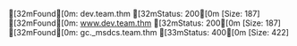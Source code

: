 [32mFound[0m: dev.team.thm [32mStatus: 200[0m [Size: 187]
[32mFound[0m: www.dev.team.thm [32mStatus: 200[0m [Size: 187]
[32mFound[0m: gc._msdcs.team.thm [33mStatus: 400[0m [Size: 422]
